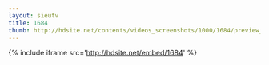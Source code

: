 ```yaml
---
layout: sieutv
title: 1684
thumb: http://hdsite.net/contents/videos_screenshots/1000/1684/preview_360p.mp4.jpg
---
```

{% include iframe src='http://hdsite.net/embed/1684' %}
 
